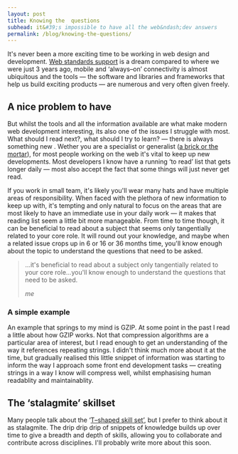 ```yaml
---
layout: post
title: Knowing the  questions
subhead: it&#39;s impossible to have all the web&ndash;dev answers
permalink: /blog/knowing-the-questions/
---
```



<p class="post--intro">It&#39;s never been a more exciting time to be working in web design and development. <a href="http://en.wikipedia.org/wiki/Acid3#Browser_Scores">Web standards support</a> is a dream compared to where we were just 3 years ago,  mobile and &lsquo;always&ndash;on&rsquo; connectivity is almost ubiquitous and the tools &mdash; the software and libraries and frameworks that help us build exciting products  &mdash; are numerous and very often given freely.</p>

## A nice problem to have

But whilst the tools and all the information available are what make modern web development interesting, its also one of the issues I struggle with most. What should I read next?, what should I try to learn? &mdash; there is always something new . Wether you are a specialist or generalist (<a href="http://bradfrostweb.com/blog/post/job-title-its-complicated/">a brick or the mortar</a>), for most people working on the web it&#39;s vital to keep up  new developments. Most developers I know have a running &lsquo;to read&rsquo; list that gets longer daily &mdash; most also accept the fact that some things will just never get read.

If you work in small team, it&#39;s likely you&#39;ll wear many hats and have multiple areas of responsibility. When faced with the plethora of new information to keep up with, it&#39;s tempting and only natural to focus on the areas that are most likely to have an immediate use in your daily work &mdash; it makes that reading list seem a little bit more manageable. From time to time though, it can be beneficial to read about a subject that seems only tangentially related to your core role. It will round out your knowledge,   and maybe when a related issue crops up in 6 or 16 or 36 months time, you&#39;ll know enough about the topic to understand the questions that need to be asked.

<blockquote class="callout__quote fullwidth--quote"><p>&hellip;it&#39;s beneficial to read about a subject only tangentially related to your core role&hellip;you&#39;ll know enough to understand the questions that need to be asked.</p><cite>me</cite></blockquote>

### A simple example
An example that springs to my mind is GZIP. At some point in the past I read a little about how GZIP works. Not that compression algorithms are a particular area of interest, but I read enough to get an understanding of the way it references repeating strings. I didn&#39;t think much more about it at the time, but gradually realised this little snippet of information was starting to inform the way I approach some front end development tasks &mdash; creating strings in a way I know will compress well, whilst emphasising human readablity and maintainablity.

## The &lsquo;stalagmite&rsquo; skillset
Many people talk about the &lsquo;<a href="http://en.wikipedia.org/wiki/T-shaped_skills">T&ndash;shaped skill set&rsquo;</a>, but I prefer to think about it as stalagmite. The drip drip drip of snippets of knowledge builds up over time to give a breadth and depth of skills, allowing you to collaborate and contribute across disciplines. I&#39;ll probably write more about this soon.












